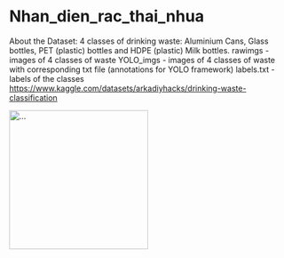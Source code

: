 # Nhan_dien_rac_thai_nhua

About the Dataset:
4 classes of drinking waste: Aluminium Cans, Glass bottles, PET (plastic) bottles and HDPE (plastic) Milk bottles.
rawimgs - images of 4 classes of waste
YOLO_imgs - images of 4 classes of waste with corresponding txt file (annotations for YOLO framework)
labels.txt - labels of the classes
https://www.kaggle.com/datasets/arkadiyhacks/drinking-waste-classification


<img src="https://user-images.githubusercontent.com/85027960/224559694-76037075-3371-4edf-b270-cae10a13ec81.PNG
" alt="..." width="250" />
